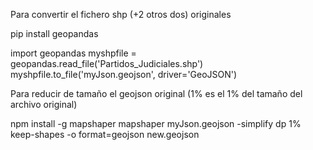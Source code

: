 Para convertir el fichero shp (+2 otros dos) originales

pip install geopandas

import geopandas
myshpfile = geopandas.read_file('Partidos_Judiciales.shp')
myshpfile.to_file('myJson.geojson', driver='GeoJSON')

 
Para reducir de tamaño el geojson original (1% es el 1% del tamaño del archivo original)

npm install -g mapshaper
mapshaper myJson.geojson -simplify dp 1% keep-shapes -o format=geojson new.geojson
